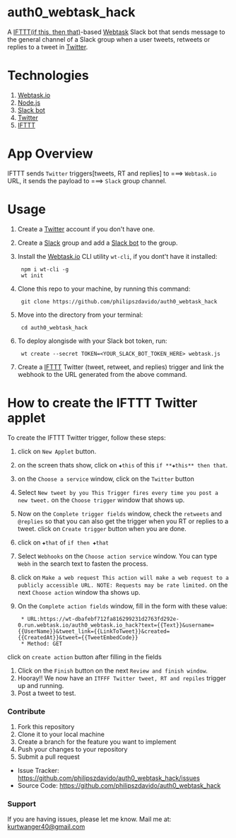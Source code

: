 # auth0_webtask_hack
A [IFTTT(if this, then that)](https://ifttt.com)-based [Webtask](https://webtask.io) Slack bot that sends message to the general channel of a Slack group when a user tweets, retweets or replies to a tweet in [Twitter](https://twitter.com). 

# Technologies
1. [Webtask.io](https://webtask.io)
1. [Node.js](https://nodejs.org)
1. [Slack bot](https://my.slack.com/services/new/add)
1. [Twitter](https://twitter.com)
1. [IFTTT](https://ifttt.com)

# App Overview

IFTTT sends `Twitter` triggers[tweets, RT and replies] to ===> `Webtask.io` URL, it sends the payload to ===> `Slack` group channel.

# Usage
1. Create a [Twitter](https://twitter.com) account if you don't have one.
1. Create a [Slack](slack.com) group and add a [Slack bot](https://my.slack.com/services/new/add) to the group.
1. Install the [Webtask.io](webtask.io) CLI utility `wt-cli`, if you dont't have it installed:

        npm i wt-cli -g
        wt init

1. Clone this repo to your machine, by running this command:

        git clone https://github.com/philipszdavido/auth0_webtask_hack

1. Move into the directory from your terminal:

        cd auth0_webtask_hack

1. To deploy alongisde with your Slack bot token, run:

        wt create --secret TOKEN=<YOUR_SLACK_BOT_TOKEN_HERE> webtask.js

1. Create a [IFTTT](ifttt.com) Twitter (tweet, retweet, and replies) trigger and link the webhook to the URL generated from the above command.

# How to create the IFTTT Twitter applet
To create the IFTTT Twitter trigger, follow these steps:

1. click on `New Applet` button.
1. on the screen thats show, click on `✚this` of this `if **✚this** then that`.
1. on the `Choose a service` window, click on the `Twitter` button
1. Select `New tweet by you This Trigger fires every time you post a new tweet.` on the `Choose trigger` window that shows up.
1. Now on the `Complete trigger fields` window, check the `retweets` and `@replies` so that you can also get the trigger when you RT or replies to a tweet. click on `Create trigger` button when you are done.
1. click on `✚that` of `if then ✚that`
1. Select `Webhooks` on the `Choose action service` window. You can type `Webh` in the search text to fasten the process.
1. click on `Make a web request This action will make a web request to a publicly accessible URL. NOTE: Requests may be rate limited.` on the next `Choose action` window tha shows up.
1. On the `Complete action fields` window, fill in the form with these value:

        * URL:https://wt-dbafebf712fa816299231d2763fd292e-0.run.webtask.io/auth0_webtask.io_hack?text={{Text}}&username={{UserName}}&tweet_link={{LinkToTweet}}&created={{CreatedAt}}&tweet={{TweetEmbedCode}}
        * Method: GET 

click on `create action` button after filling in the fields

1. Click on the `Finish` button on the next `Review and finish window`.
1. Hooray!! We now have an `ITFFF Twitter tweet, RT and repiles` trigger up and running.
1. Post a tweet to test.

### Contribute
1. Fork this repository
2. Clone it to your local machine
3. Create a branch for the feature you want to implement
4. Push your changes to your repository
5. Submit a pull request

- Issue Tracker: https://github.com/philipszdavido/auth0_webtask_hack/issues
- Source Code: https://github.com/philipszdavido/auth0_webtask_hack

### Support
If you are having issues, please let me know.
Mail me at: kurtwanger40@gmail.com
